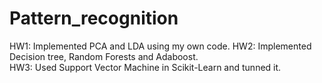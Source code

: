 # Pattern_recognition

HW1: Implemented PCA and LDA using my own code.
HW2: Implemented Decision tree, Random Forests and Adaboost.  
HW3: Used Support Vector Machine in Scikit-Learn and tunned it.
